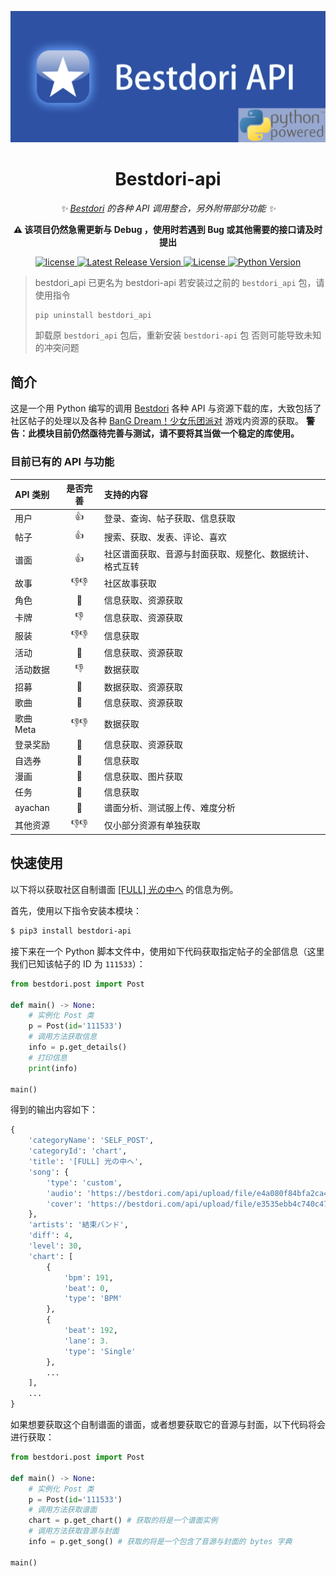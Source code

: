 <div align="center">

![bestdori-api logo](https://github.com/WindowsSov8forUs/bestdori-api/blob/main/logo.png)

# Bestdori-api

_✨ [Bestdori](https://bestdori.com/) 的各种 API 调用整合，另外附带部分功能 ✨_

**:warning: 该项目仍然急需更新与 Debug ，使用时若遇到 Bug 或其他需要的接口请及时提出**

</div>

<p align="center">

<a href="https://bestdori.com/">
  <img src="https://img.shields.io/badge/bestdori-api-1976D3" alt="license">
</a>

<a href="https://github.com/WindowsSov8forUs/bestdori-api">
  <img src="https://img.shields.io/github/v/release/WindowsSov8forUs/bestdori-api" alt="Latest Release Version">
</a>

<a href="https://github.com/WindowsSov8forUs/bestdori-api/blob/main/LICENSE">
  <img src="https://img.shields.io/github/license/WindowsSov8forUs/bestdori-api" alt="License">
</a>

<a href="https://www.python.org/downloads/">
  <img src="https://img.shields.io/pypi/pyversions/bestdori-api" alt="Python Version">
</a>

</p>

> bestdori_api 已更名为 bestdori-api
> 若安装过之前的 `bestdori_api` 包，请使用指令
> ```bash
> pip uninstall bestdori_api
> ```
> 
> 卸载原 `bestdori_api` 包后，重新安装 `bestdori-api` 包
> 否则可能导致未知的冲突问题

## 简介

这是一个用 Python 编写的调用 [Bestdori](https://bestdori.com/) 各种 API 与资源下载的库，大致包括了社区帖子的处理以及各种 [BanG Dream！少女乐团派对](https://zh.moegirl.org.cn/BanG_Dream!_%E5%B0%91%E5%A5%B3%E4%B9%90%E5%9B%A2%E6%B4%BE%E5%AF%B9%EF%BC%81) 游戏内资源的获取。
**警告：此模块目前仍然亟待完善与测试，请不要将其当做一个稳定的库使用。**

### 目前已有的 API 与功能

|API 类别|是否完善|支持的内容|
|:-------|:-----:|:------|
|用户|👍|登录、查询、帖子获取、信息获取|
|帖子|👍|搜索、获取、发表、评论、喜欢|
|谱面|👍|社区谱面获取、音源与封面获取、规整化、数据统计、格式互转|
|故事|👎👎|社区故事获取|
|角色|🤔|信息获取、资源获取|
|卡牌|👎|信息获取、资源获取|
|服装|👎👎|信息获取|
|活动|🤔|信息获取、资源获取|
|活动数据|👎|数据获取|
|招募|🤔|数据获取、资源获取|
|歌曲|🤔|信息获取、资源获取|
|歌曲 Meta|👎👎|数据获取|
|登录奖励|🤔|信息获取、资源获取|
|自选券|🤔|信息获取|
|漫画|🤔|信息获取、图片获取|
|任务|🤔|信息获取|
|ayachan|🤔|谱面分析、测试服上传、难度分析|
|其他资源|👎👎|仅小部分资源有单独获取|

## 快速使用

以下将以获取社区自制谱面 [[FULL] 光の中へ](https://bestdori.com/community/charts/111533/WindowsSov8-FULL) 的信息为例。

首先，使用以下指令安装本模块：
```bash
$ pip3 install bestdori-api
```
接下来在一个 Python 脚本文件中，使用如下代码获取指定帖子的全部信息（这里我们已知该帖子的 ID 为 `111533`）：
```python
from bestdori.post import Post

def main() -> None:
    # 实例化 Post 类
    p = Post(id='111533')
    # 调用方法获取信息
    info = p.get_details()
    # 打印信息
    print(info)

main()
```
得到的输出内容如下：
```python
{
    'categoryName': 'SELF_POST',
    'categoryId': 'chart',
    'title': '[FULL] 光の中へ',
    'song': {
        'type': 'custom',
        'audio': 'https://bestdori.com/api/upload/file/e4a080f84bfa2ca47b23b390a464c819ec17e70b',
        'cover': 'https://bestdori.com/api/upload/file/e3535ebb4c740c4757371026a1df9ffb08010307'
    },
    'artists': '結束バンド',
    'diff': 4,
    'level': 30,
    'chart': [
        {
            'bpm': 191,
            'beat': 0,
            'type': 'BPM'
        },
        {
            'beat': 192,
            'lane': 3.
            'type': 'Single'
        },
        ...
    ],
    ...
}
```
如果想要获取这个自制谱面的谱面，或者想要获取它的音源与封面，以下代码将会进行获取：
```python
from bestdori.post import Post

def main() -> None:
    # 实例化 Post 类
    p = Post(id='111533')
    # 调用方法获取谱面
    chart = p.get_chart() # 获取的将是一个谱面实例
    # 调用方法获取音源与封面
    info = p.get_song() # 获取的将是一个包含了音源与封面的 bytes 字典

main()
```